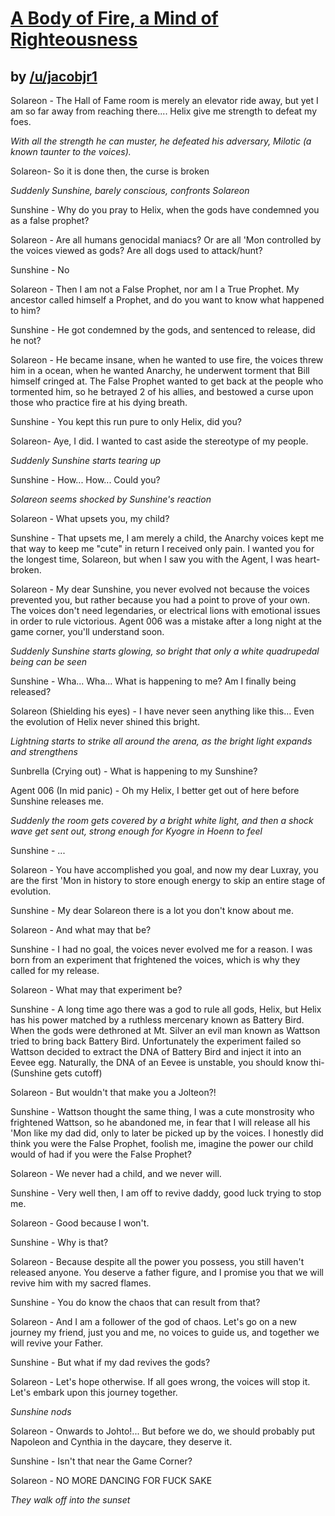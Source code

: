 # [A Body of Fire, a Mind of Righteousness](http://www.reddit.com/r/twitchplayspokemon/comments/262b4t/lore_a_body_of_fire_a_mind_of_righteousness/)
## by [/u/jacobjr1](http://www.reddit.com/user/jacobjr1)


Solareon - The Hall of Fame room is merely an elevator ride away, but yet I am so far away from reaching there.... Helix give me strength to defeat my foes.


*With all the strength he can muster, he defeated his adversary, Milotic (a known taunter to the voices).*


Solareon- So it is done then, the curse is broken


*Suddenly Sunshine, barely conscious, confronts Solareon*


Sunshine - Why do you pray to Helix, when the gods have condemned you as a false prophet?


Solareon - Are all humans genocidal maniacs? Or are all 'Mon controlled by the voices viewed as gods? Are all dogs used to attack/hunt? 


Sunshine - No


Solareon - Then I am not a False Prophet, nor am I a True Prophet. My ancestor called himself a Prophet, and do you want to know what happened to him?


Sunshine - He got condemned by the gods, and sentenced to release, did he not?


Solareon - He became insane, when he wanted to use fire, the voices threw him in a ocean, when he wanted Anarchy, he underwent torment that Bill himself cringed at. The False Prophet wanted to get back at the people who tormented him, so he betrayed 2 of his allies, and bestowed a curse upon those who practice fire at his dying breath. 


Sunshine - You kept this run pure to only Helix, did you?


Solareon- Aye, I did. I wanted to cast aside the stereotype of my people. 


*Suddenly Sunshine starts tearing up*


Sunshine - How... How... Could you?


*Solareon seems shocked by Sunshine's reaction*


Solareon - What upsets you, my child? 

Sunshine - That upsets me, I am merely a child, the Anarchy voices kept me that way to keep me "cute" in return I received only pain. I wanted you for the longest time, Solareon, but when I saw you with the Agent, I was heart-broken.


Solareon - My dear Sunshine, you never evolved not because the voices prevented you, but rather because you had a point to prove of your own. The voices don't need legendaries, or electrical lions with emotional issues in order to rule victorious. Agent 006 was a mistake after a long night at the game corner, you'll understand soon.


*Suddenly Sunshine starts glowing, so bright that only a white quadrupedal being can be seen* 


Sunshine - Wha... Wha... What is happening to me? Am I finally being released?


Solareon (Shielding his eyes) - I have never seen anything like this... Even the evolution of Helix never shined this bright. 


*Lightning starts to strike all around the arena, as the bright light expands and strengthens*


Sunbrella (Crying out) - What is happening to my Sunshine?


Agent 006 (In mid panic) - Oh my Helix, I better get out of here before Sunshine releases me. 


*Suddenly the room gets covered by a bright white light, and then a shock wave get sent out, strong enough for Kyogre in Hoenn to feel*


Sunshine - ...


Solareon - You have accomplished you goal, and now my dear Luxray, you are the first 'Mon in history to store enough energy to skip an entire stage of evolution. 


Sunshine - My dear Solareon there is a lot you don't know about me.


Solareon - And what may that be?


Sunshine - I had no goal, the voices never evolved me for a reason. I was born from an experiment that frightened the voices, which is why they called for my release.


Solareon - What may that experiment be? 


Sunshine - A long time ago there was a god to rule all gods, Helix, but Helix has his power matched by a ruthless mercenary known as Battery Bird. When the gods were dethroned at Mt. Silver an evil man known as Wattson tried to bring back Battery Bird. Unfortunately the experiment failed so Wattson decided to extract the DNA of Battery Bird and inject it into an Eevee egg. Naturally, the DNA of an Eevee is unstable, you should know thi- (Sunshine gets cutoff)


Solareon - But wouldn't that make you a Jolteon?! 


Sunshine - Wattson thought the same thing, I was a cute monstrosity who frightened Wattson, so he abandoned me, in fear that I will release all his 'Mon like my dad did, only to later be picked up by the voices. I honestly did think you were the False Prophet, foolish me, imagine the power our child would of had if you were the False Prophet? 


Solareon - We never had a child, and we never will.


Sunshine - Very well then, I am off to revive daddy, good luck trying to stop me. 


Solareon - Good because I won't.


Sunshine - Why is that?


Solareon - Because despite all the power you possess, you still haven't released anyone. You deserve a father figure, and I promise you that we will revive him with my sacred flames.


Sunshine - You do know the chaos that can result from that?


Solareon - And I am a follower of the god of chaos. Let's go on a new journey my friend, just you and me, no voices to guide us, and together we will revive your Father.


Sunshine - But what if my dad revives the gods?


Solareon - Let's hope otherwise. If all goes wrong, the voices will stop it. Let's embark upon this journey together.


*Sunshine nods*


Solareon - Onwards to Johto!... But before we do, we should probably put Napoleon and Cynthia in the daycare, they deserve it. 


Sunshine - Isn't that near the Game Corner?


Solareon - NO MORE DANCING FOR FUCK SAKE


*They walk off into the sunset*





